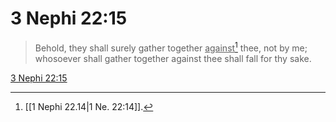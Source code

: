 # 3 Nephi 22:15

> Behold, they shall surely gather together <u>against</u>[^a] thee, not by me; whosoever shall gather together against thee shall fall for thy sake.

[3 Nephi 22:15](https://www.churchofjesuschrist.org/study/scriptures/bofm/3-ne/22?lang=eng&id=p15#p15)


[^a]: [[1 Nephi 22.14|1 Ne. 22:14]].  
